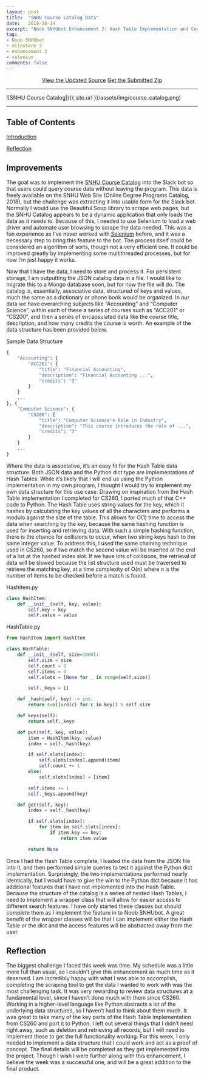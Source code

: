 ```yaml
---
layout: post
title:  "SNHU Course Catalog Data"
date:   2018-10-14
excerpt: "Noob SNHUbot Enhancement 2: Hash Table Implementation and Course Catalog Web Scraping with Selenium."
tag:
- Noob SNHUbot
- milestone 3
- enhancement 2
- selenium
comments: false
---
```


<center><a href="https://github.com/gsfellis/snhu_scrape" target="_blank" class="btn btn-success">View the Updated Source</a> <a href="{{ site.url }}/assets/submissions/snhu_scrape-master.zip" class="btn btn-warning">Get the Submitted Zip</a></center>

---

![SNHU Course Catalog]({{ site.url }}/assets/img/course_catalog.png)

---

## Table of Contents

[Introduction](#improvements)

[Reflection](#reflection)

## Improvements

The goal was to implement the [SNHU Course Catalog](https://www.snhu.edu/admission/academic-catalogs/coce-catalog#/courses) into the Slack bot so that users could query course data without leaving the program.  This data is freely available on the SNHU Web Site (Online Degree Programs Catalog, 2018), but the challenge was extracting it into usable form for the Slack bot.  Normally I would use the Beautiful Soup library to scrape web pages, but the SNHU Catalog appears to be a dynamic application that only loads the data as it needs to.  Because of this, I needed to use Selenium to load a web driver and automate user browsing to scrape the data needed.  This was a fun experience as I’ve never worked with [Selenium](https://www.seleniumhq.org/) before, and it was a necessary step to bring this feature to the bot.  The process itself could be considered an algorithm of sorts, though not a very efficient one.  It could be improved greatly by implementing some multithreaded processes, but for now I’m just happy it works.

Now that I have the data, I need to store and process it.  For persistent storage, I am outputting the JSON catalog data in a file.  I would like to migrate this to a Mongo database soon, but for now the file will do.  The catalog is, essentially, associative data, structured of keys and values, much the same as a dictionary or phone book would be organized.  In our data we have overarching subjects like “Accounting” and “Computer Science”, within each of these a series of courses such as “ACC201” or “CS200”, and then a series of encapsulated data like the course title, description, and how many credits the course is worth.  An example of the data structure has been provided below.

<figcaption>Sample Data Structure</figcaption>

```python
{
    "Accounting": {
        "ACC201": {
            "title": "Financial Accounting",
            "description": "Financial Accounting ...",
            "credits": "3"
        }
    }
    ...
}, {
    "Computer Science": {
        "CS200": {
            "title": "Computer Science's Role in Industry",
            "description": "This course introduces the role of ...",
            "credits": "3"
        }
    }
    ...
}
```

Where the data is associative, it’s an easy fit for the Hash Table data structure.  Both JSON data and the Python dict type are implementations of Hash Tables.  While it’s likely that I will end us using the Python implementation in my own program, I thought I would try to implement my own data structure for this use case.  Drawing on inspiration from the Hash Table implementation I completed for CS260, I ported much of that C++ code to Python.  The Hash Table uses string values for the key, which it hashes by calculating the key values of all the characters and performs a modulo against the size of the table.  This allows for O(1) time to access the data when searching by the key, because the same hashing function is used for inserting and retrieving data.  With such a simple hashing function, there is the chance for collisions to occur, when two string keys hash to the same integer value.  To address this, I used the same chaining technique used in CS260, so if two match the second value will be inserted at the end of a list at the hashed index slot.  If we have lots of collisions, the retrieval of data will be slowed because the list structure used must be traversed to retrieve the matching key, at a time complexity of O(n) where n is the number of items to be checked before a match is found.

<figcaption>HashItem.py</figcaption>

```python
class HashItem:
    def __init__(self, key, value):
        self.key = key
        self.value = value
```

<figcaption>HashTable.py</figcaption>

```python
from HashItem import HashItem

class HashTable:
    def __init__(self, size=1000):
        self.size = size
        self.count = 0
        self.items = 0
        self.slots = [None for _ in range(self.size)]

        self._keys = []

    def _hash(self, key) -> int:
        return sum([ord(c) for c in key]) % self.size

    def keys(self):
        return self._keys

    def put(self, key, value):
        item = HashItem(key, value)
        index = self._hash(key)

        if self.slots[index]:
            self.slots[index].append(item)
            self.count += 1
        else:
            self.slots[index] = [item]

        self.items += 1
        self._keys.append(key)

    def get(self, key):
        index = self._hash(key)

        if self.slots[index]:
            for item in self.slots[index]:
                if item.key == key:
                    return item.value

        return None
```

Once I had the Hash Table complete, I loaded the data from the JSON file into it, and then performed simple queries to test it against the Python dict implementation.  Surprisingly, the two implementations performed nearly identically, but I would have to give the win to the Python dict because it has additional features that I have not implemented into the Hash Table. Because the structure of the catalog is a series of nested Hash Tables, I need to implement a wrapper class that will allow for easier access to different search features.  I have only started these classes but should complete them as I implement the feature in to Noob SNHUbot.  A great benefit of the wrapper classes will be that I can implement either the Hash Table or the dict and the access features will be abstracted away from the user.

## Reflection

The biggest challenge I faced this week was time.  My schedule was a little more full than usual, so I couldn’t give this enhancement as much time as it deserved.  I am incredibly happy with what I was able to accomplish, completing the scraping tool to get the data I wanted to work with was the most challenging task.  It was very rewarding to review data structures at a fundamental level, since I haven’t done much with them since CS260.  Working in a higher-level language like Python abstracts a lot of the underlying data structures, so I haven’t had to think about them much.  It was great to take many of the key parts of the Hash Table implementation from CS260 and port it to Python.  I left out several things that I didn’t need right away, such as deletion and retrieving all records, but I will need to implement these to get the full functionality working.  For this week, I only needed to implement a data structure that I could work and act as a proof of concept.  The final details will be completed as they get implemented into the project.  Though I wish I were further along with this enhancement, I believe the week was a successful one, and will be a great addition to the final product.
